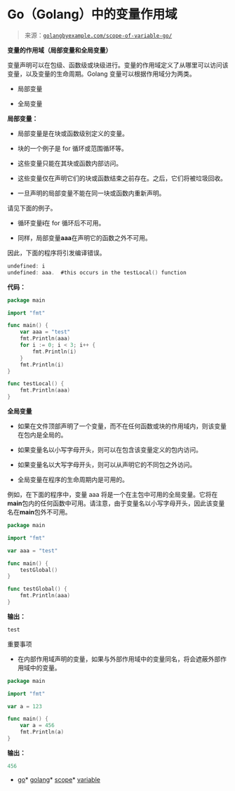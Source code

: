 <!--yml

category: 未分类

date: 2024-10-13 06:21:22

-->

# Go（Golang）中的变量作用域

> 来源：[`golangbyexample.com/scope-of-variable-go/`](https://golangbyexample.com/scope-of-variable-go/)

**变量的作用域（局部变量和全局变量）**

变量声明可以在包级、函数级或块级进行。变量的作用域定义了从哪里可以访问该变量，以及变量的生命周期。Golang 变量可以根据作用域分为两类。

+   局部变量

+   全局变量

**局部变量：**

+   局部变量是在块或函数级别定义的变量。

+   块的一个例子是 for 循环或范围循环等。

+   这些变量只能在其块或函数内部访问。

+   这些变量仅在声明它们的块或函数结束之前存在。之后，它们将被垃圾回收。

+   一旦声明的局部变量不能在同一块或函数内重新声明。

请见下面的例子。

+   循环变量**i**在 for 循环后不可用。

+   同样，局部变量**aaa**在声明它的函数之外不可用。

因此，下面的程序将引发编译错误。

```go
undefined: i
undefined: aaa.  #this occurs in the testLocal() function
```

**代码：**

```go
package main

import "fmt"

func main() {
    var aaa = "test"
    fmt.Println(aaa)
    for i := 0; i < 3; i++ {
        fmt.Println(i)
    }
    fmt.Println(i)
}

func testLocal() {
    fmt.Println(aaa)
}
```

**全局变量**

+   如果在文件顶部声明了一个变量，而不在任何函数或块的作用域内，则该变量在包内是全局的。

+   如果变量名以小写字母开头，则可以在包含该变量定义的包内访问。

+   如果变量名以大写字母开头，则可以从声明它的不同包之外访问。

+   全局变量在程序的生命周期内是可用的。

例如，在下面的程序中，变量 aaa 将是一个在主包中可用的全局变量。它将在**main**包内的任何函数中可用。请注意，由于变量名以小写字母开头，因此该变量名在**main**包外不可用。

```go
package main

import "fmt"

var aaa = "test"

func main() {
    testGlobal()
}

func testGlobal() {
    fmt.Println(aaa)
}
```

**输出：**

```go
test
```

重要事项

+   在内部作用域声明的变量，如果与外部作用域中的变量同名，将会遮蔽外部作用域中的变量。

```go
package main

import "fmt"

var a = 123

func main() {
    var a = 456
    fmt.Println(a)
}
```

**输出：**

```go
456
```

+   [go](https://golangbyexample.com/tag/go/)*   [golang](https://golangbyexample.com/tag/golang/)*   [scope](https://golangbyexample.com/tag/scope/)*   [variable](https://golangbyexample.com/tag/variable/)
